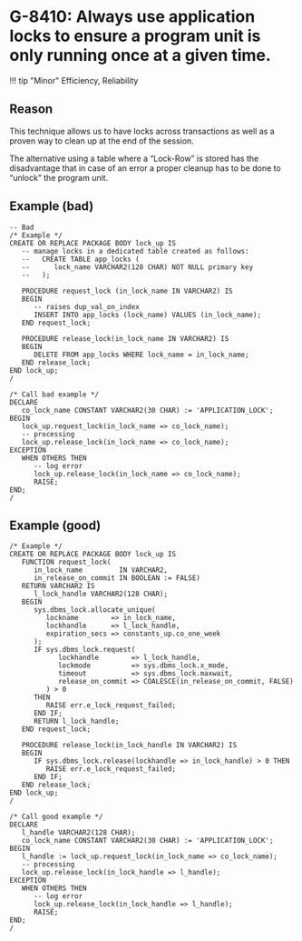 # G-8410: Always use application locks to ensure a program unit is only running once at a given time.

!!! tip "Minor"
    Efficiency, Reliability

## Reason

This technique allows us to have locks across transactions as well as a proven way to clean up at the end of the session.

The alternative using a table where a “Lock-Row” is stored has the disadvantage that in case of an error a proper cleanup has to be done to “unlock” the program unit.

## Example (bad)

```
-- Bad
/* Example */
CREATE OR REPLACE PACKAGE BODY lock_up IS
   -- manage locks in a dedicated table created as follows:
   --   CREATE TABLE app_locks (
   --      lock_name VARCHAR2(128 CHAR) NOT NULL primary key
   --   );

   PROCEDURE request_lock (in_lock_name IN VARCHAR2) IS
   BEGIN
      -- raises dup_val_on_index
      INSERT INTO app_locks (lock_name) VALUES (in_lock_name);
   END request_lock;

   PROCEDURE release_lock(in_lock_name IN VARCHAR2) IS
   BEGIN
      DELETE FROM app_locks WHERE lock_name = in_lock_name;
   END release_lock;
END lock_up;
/

/* Call bad example */
DECLARE
   co_lock_name CONSTANT VARCHAR2(30 CHAR) := 'APPLICATION_LOCK';
BEGIN
   lock_up.request_lock(in_lock_name => co_lock_name);
   -- processing
   lock_up.release_lock(in_lock_name => co_lock_name);
EXCEPTION
   WHEN OTHERS THEN
      -- log error
      lock_up.release_lock(in_lock_name => co_lock_name);
      RAISE;
END;
/
```

## Example (good)

```
/* Example */
CREATE OR REPLACE PACKAGE BODY lock_up IS
   FUNCTION request_lock(
      in_lock_name         IN VARCHAR2,
      in_release_on_commit IN BOOLEAN := FALSE) 
   RETURN VARCHAR2 IS
      l_lock_handle VARCHAR2(128 CHAR);
   BEGIN
      sys.dbms_lock.allocate_unique(
         lockname        => in_lock_name,
         lockhandle      => l_lock_handle,
         expiration_secs => constants_up.co_one_week
      );
      IF sys.dbms_lock.request(
            lockhandle        => l_lock_handle,
            lockmode          => sys.dbms_lock.x_mode,
            timeout           => sys.dbms_lock.maxwait,
            release_on_commit => COALESCE(in_release_on_commit, FALSE)
         ) > 0 
      THEN
         RAISE err.e_lock_request_failed;
      END IF;
      RETURN l_lock_handle;
   END request_lock;

   PROCEDURE release_lock(in_lock_handle IN VARCHAR2) IS
   BEGIN
      IF sys.dbms_lock.release(lockhandle => in_lock_handle) > 0 THEN
         RAISE err.e_lock_request_failed;
      END IF;
   END release_lock;
END lock_up;
/

/* Call good example */
DECLARE
   l_handle VARCHAR2(128 CHAR);
   co_lock_name CONSTANT VARCHAR2(30 CHAR) := 'APPLICATION_LOCK';
BEGIN
   l_handle := lock_up.request_lock(in_lock_name => co_lock_name);
   -- processing
   lock_up.release_lock(in_lock_handle => l_handle);
EXCEPTION
   WHEN OTHERS THEN
      -- log error
      lock_up.release_lock(in_lock_handle => l_handle);
      RAISE;
END;
/
```
